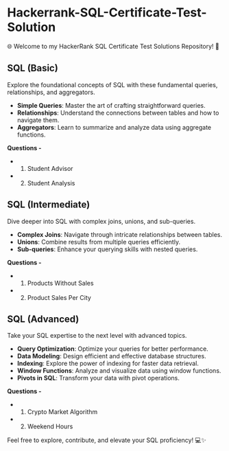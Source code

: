 # Hackerrank-SQL-Certificate-Test-Solution

🌐 Welcome to my HackerRank SQL Certificate Test Solutions Repository! 🚀

## SQL (Basic)
Explore the foundational concepts of SQL with these fundamental queries, relationships, and aggregators.

- **Simple Queries**: Master the art of crafting straightforward queries.
- **Relationships**: Understand the connections between tables and how to navigate them.
- **Aggregators**: Learn to summarize and analyze data using aggregate functions.

**Questions -**
- 1. Student Advisor
- 2. Student Analysis

## SQL (Intermediate)
Dive deeper into SQL with complex joins, unions, and sub-queries.

- **Complex Joins**: Navigate through intricate relationships between tables.
- **Unions**: Combine results from multiple queries efficiently.
- **Sub-queries**: Enhance your querying skills with nested queries.

**Questions -**
- 1. Products Without Sales
- 2. Product Sales Per City

## SQL (Advanced)
Take your SQL expertise to the next level with advanced topics.

- **Query Optimization**: Optimize your queries for better performance.
- **Data Modeling**: Design efficient and effective database structures.
- **Indexing**: Explore the power of indexing for faster data retrieval.
- **Window Functions**: Analyze and visualize data using window functions.
- **Pivots in SQL**: Transform your data with pivot operations.

**Questions -**
- 1. Crypto Market Algorithm
- 2. Weekend Hours

Feel free to explore, contribute, and elevate your SQL proficiency! 💻✨
